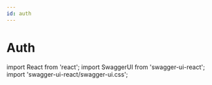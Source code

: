 ```yaml
---
id: auth
---
```


# Auth

import React from 'react';
import SwaggerUI from 'swagger-ui-react';
import 'swagger-ui-react/swagger-ui.css';

<SwaggerUI url="/swagger/auth.json" />